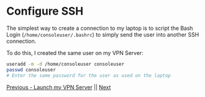 # Configure SSH

The simplest way to create a connection to my laptop is to script the Bash Login (`/home/consoleuser/.bashrc`) to simply send the user into another SSH connection. 

To do this, I created the same user on my VPN Server:
```bash
useradd -m -d /home/consoleuser consoleuser
passwd consoleuser
# Enter the same password for the user as used on the laptop
```

[Previous - Launch my VPN Server](README5.md) || [Next](README7.md)